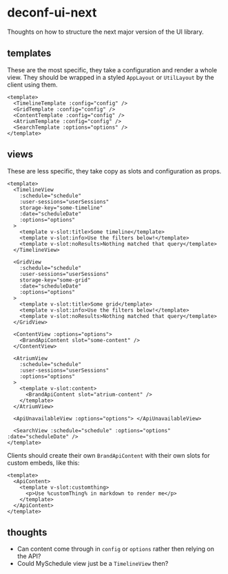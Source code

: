 # deconf-ui-next

Thoughts on how to structure the next major version of the UI library.

## templates

These are the most specific, they take a configuration and render a whole view.
They should be wrapped in a styled `AppLayout` or `UtilLayout` by the client using them.

```vue
<template>
  <TimelineTemplate :config="config" />
  <GridTemplate :config="config" />
  <ContentTemplate :config="config" />
  <AtriumTemplate :config="config" />
  <SearchTemplate :options="options" />
</template>
```

## views

These are less specific, they take copy as slots and configuration as props.

```vue
<template>
  <TimelineView
    :schedule="schedule"
    :user-sessions="userSessions"
    storage-key="some-timeline"
    :date="scheduleDate"
    :options="options"
  >
    <template v-slot:title>Some timeline</template>
    <template v-slot:info>Use the filters below!</template>
    <template v-slot:noResults>Nothing matched that query</template>
  </TimelineView>

  <GridView
    :schedule="schedule"
    :user-sessions="userSessions"
    storage-key="some-grid"
    :date="scheduleDate"
    :options="options"
  >
    <template v-slot:title>Some grid</template>
    <template v-slot:info>Use the filters below!</template>
    <template v-slot:noResults>Nothing matched that query</template>
  </GridView>

  <ContentView :options="options">
    <BrandApiContent slot="some-content" />
  </ContentView>

  <AtriumView
    :schedule="schedule"
    :user-sessions="userSessions"
    :options="options"
  >
    <template v-slot:content>
      <BrandApiContent slot="atrium-content" />
    </template>
  </AtriumView>

  <ApiUnavailableView :options="options"> </ApiUnavailableView>

  <SearchView :schedule="schedule" :options="options" :date="scheduleDate" />
</template>
```

Clients should create their own `BrandApiContent` with their own slots for custom embeds,
like this:

```vue
<template>
  <ApiContent>
    <template v-slot:customthing>
      <p>Use %customThing% in markdown to render me</p>
    </template>
  </ApiContent>
</template>
```

## thoughts

- Can content come through in `config` or `options` rather then relying on the API?
- Could MySchedule view just be a `TimelineView` then?
